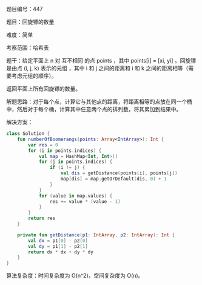 题目编号：447

题目：回旋镖的数量

难度：简单

考察范围：哈希表

题干：给定平面上 n 对 互不相同 的点 points ，其中 points[i] = [xi, yi] 。回旋镖 是由点 (i, j, k) 表示的元组 ，其中 i 和 j 之间的距离和 i 和 k 之间的距离相等（需要考虑元组的顺序）。

返回平面上所有回旋镖的数量。

解题思路：对于每个点，计算它与其他点的距离，将距离相等的点放在同一个桶中，然后对于每个桶，计算其中任意两个点的排列数，将其累加到结果中。

解决方案：

```kotlin
class Solution {
    fun numberOfBoomerangs(points: Array<IntArray>): Int {
        var res = 0
        for (i in points.indices) {
            val map = HashMap<Int, Int>()
            for (j in points.indices) {
                if (i != j) {
                    val dis = getDistance(points[i], points[j])
                    map[dis] = map.getOrDefault(dis, 0) + 1
                }
            }
            for (value in map.values) {
                res += value * (value - 1)
            }
        }
        return res
    }

    private fun getDistance(p1: IntArray, p2: IntArray): Int {
        val dx = p1[0] - p2[0]
        val dy = p1[1] - p2[1]
        return dx * dx + dy * dy
    }
}
```

算法复杂度：时间复杂度为 O(n^2)，空间复杂度为 O(n)。